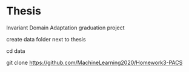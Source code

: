 # Thesis
Invariant Domain Adaptation graduation project

create data folder next to thesis

cd data

git clone https://github.com/MachineLearning2020/Homework3-PACS
